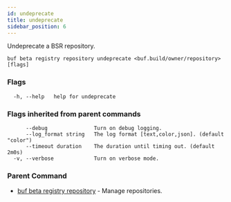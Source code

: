 ```yaml
---
id: undeprecate
title: undeprecate
sidebar_position: 6
---
```

Undeprecate a BSR repository.

```
buf beta registry repository undeprecate <buf.build/owner/repository> [flags]
```

### Flags

```
  -h, --help   help for undeprecate
```

### Flags inherited from parent commands

```
      --debug               Turn on debug logging.
      --log_format string   The log format [text,color,json]. (default "color")
      --timeout duration    The duration until timing out. (default 2m0s)
  -v, --verbose             Turn on verbose mode.
```

### Parent Command

* [buf beta registry repository](index)	 - Manage repositories.
